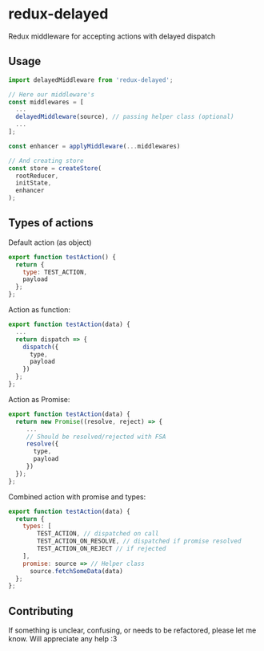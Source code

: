 # redux-delayed
Redux middleware for accepting actions with delayed dispatch

## Usage

```js
import delayedMiddleware from 'redux-delayed';

// Here our middleware's
const middlewares = [
  ...
  delayedMiddleware(source), // passing helper class (optional)
  ...
];

const enhancer = applyMiddleware(...middlewares)

// And creating store
const store = createStore(
  rootReducer,
  initState,
  enhancer
);
```

## Types of actions

Default action (as object)

```js
export function testAction() {
  return {
    type: TEST_ACTION,
    payload
  };
};
```

Action as function:

```js
export function testAction(data) {
  ...
  return dispatch => {
    dispatch({
      type,
      payload
    })
  };
};
```

Action as Promise:

```js
export function testAction(data) {
  return new Promise((resolve, reject) => {
     ...
     // Should be resolved/rejected with FSA
     resolve({
       type,
       payload
     })
  });
};
```

Combined action with promise and types:

```js
export function testAction(data) {
  return {
    types: [
        TEST_ACTION, // dispatched on call
        TEST_ACTION_ON_RESOLVE, // dispatched if promise resolved
        TEST_ACTION_ON_REJECT // if rejected
    ],
    promise: source => // Helper class
      source.fetchSomeData(data)
  };
};
```

## Contributing
If something is unclear, confusing, or needs to be refactored, please let me know. Will appreciate any help :3
